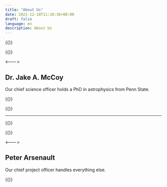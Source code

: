 ```yaml
---
title: "About Us"
date: 2021-12-18T11:10:36+08:00
draft: false
language: en
description: About Us
---
```


{{<columns>}}

{{<roundimage src="/images/jakelinkedin.jpeg">}}

<--->

## Dr. Jake A. McCoy

Our chief science officer holds a PhD in astrophysics from Penn State.

{{<socials>}}


{{</columns>}}


---

{{<columns>}}

{{<roundimage src="/images/peterlinkedin.jpeg">}}

<--->
## Peter Arsenault
 
Our chief project officer handles everything else.

{{</columns>}}


